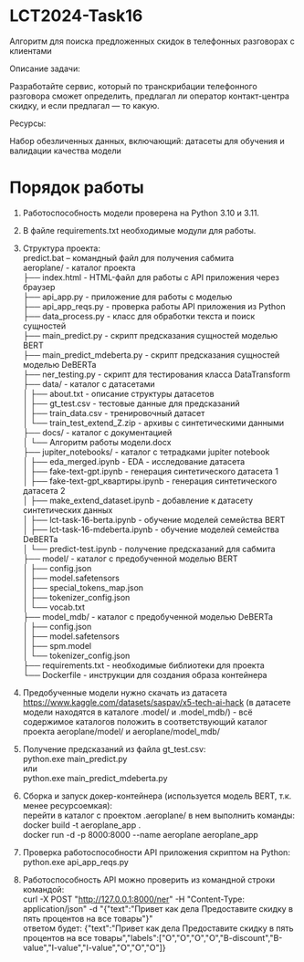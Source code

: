 # LCT2024-Task16 
Алгоритм для поиска предложенных скидок в телефонных разговорах с клиентами

Описание задачи: 

Разработайте сервис, который по транскрибации телефонного разговора сможет определить, предлагал ли оператор контакт-центра скидку, и если предлагал — то какую.

Ресурсы: 

Набор обезличенных данных, включающий: датасеты для обучения и валидации качества модели

# Порядок работы

1. Работоспособность модели проверена на Python 3.10 и 3.11.  
2. В файле requirements.txt необходимые модули для работы.  
3. Структура проекта:  
predict.bat – командный файл для получения сабмита  
aeroplane/ - каталог проекта  
├── index.html       - HTML-файл для работы с API приложения через браузер  
├── api_app.py       - приложение для работы с моделью  
├── api_app_reqs.py  - проверка работы API приложения из Python  
├── data_process.py  - класс для обработки текста и поиск сущностей  
├── main_predict.py  - скрипт предсказания сущностей моделью BERT  
├── main_predict_mdeberta.py - скрипт предсказания сущностей моделью DeBERTa  
├── ner_testing.py   - скрипт для тестирования класса DataTransform  
├── data/            - каталог с датасетами  
│       ├── about.txt - описание структуры датасетов  
│       ├── gt_test.csv - тестовые данные для предсказаний  
│       ├── train_data.csv - тренировочный датасет  
│       └── train_test_extend_Z.zip - архивы с синтетическими данными  
├── docs/            - каталог с документацией  
│       └── Алгоритм работы модели.docx  
├── jupiter_notebooks/ - каталог с тетрадками jupiter notebook  
│       ├── eda_merged.ipynb - EDA - исследование датасета  
│       ├── fake-text-gpt.ipynb - генерация синтетического датасета 1  
│       ├── fake-text-gpt_квартиры.ipynb - генерация синтетического датасета 2  
│       ├── make_extend_dataset.ipynb - добавление к датасету синтетических данных  
│       ├── lct-task-16-berta.ipynb - обучение моделей семейства BERT  
│       ├── lct-task-16-mdeberta.ipynb - обучение моделей семейства DeBERTa  
│       └── predict-test.ipynb - получение предсказаний для сабмита  
├── model/           - каталог с предобученной моделью BERT  
│       ├── config.json  
│       ├── model.safetensors  
│       ├── special_tokens_map.json  
│       ├── tokenizer_config.json  
│       └── vocab.txt  
├── model_mdb/ 	     - каталог с предобученной моделью DeBERTa  
│       ├── config.json  
│       ├── model.safetensors  
│       ├── spm.model  
│       └── tokenizer_config.json  
├── requirements.txt - необходимые библиотеки для проекта  
└── Dockerfile       - инструкции для создания образа контейнера  

4. Предобученные модели нужно скачать из датасета https://www.kaggle.com/datasets/saspav/x5-tech-ai-hack (в датасете модели находятся в каталоге .model/ и .model_mdb/) - всё содержимое каталогов положить в соответствующий каталог проекта aeroplane/model/ и aeroplane/model_mdb/  
5. Получение предсказаний из файла gt_test.csv:  
python.exe main_predict.py  
или  
python.exe main_predict_mdeberta.py  
6. Сборка и запуск докер-контейнера (используется модель BERT, т.к. менее ресурсоемкая):  
перейти в каталог с проектом .aeroplane/ в нем выполнить команды:  
docker build -t aeroplane_app .  
docker run -d -p 8000:8000 --name aeroplane aeroplane_app  
7. Проверка работоспособности API приложения скриптом на Python:  
python.exe api_app_reqs.py
8. Работоспособность API можно проверить из командной строки командой:  
curl -X POST "http://127.0.0.1:8000/ner" -H "Content-Type: application/json" -d "{\"text\":\"Привет как дела Предоставите скидку в пять процентов на все товары\"}"  
ответом будет: {"text":"Привет как дела Предоставите скидку в пять процентов на все товары","labels":["O","O","O","O","B-discount","B-value","I-value","I-value","O","O","O"]}